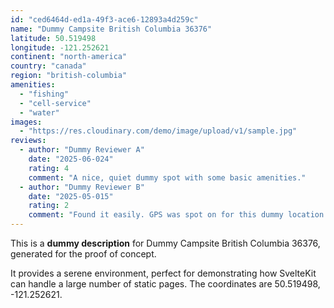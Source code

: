 ```yaml
---
id: "ced6464d-ed1a-49f3-ace6-12893a4d259c"
name: "Dummy Campsite British Columbia 36376"
latitude: 50.519498
longitude: -121.252621
continent: "north-america"
country: "canada"
region: "british-columbia"
amenities:
  - "fishing"
  - "cell-service"
  - "water"
images:
  - "https://res.cloudinary.com/demo/image/upload/v1/sample.jpg"
reviews:
  - author: "Dummy Reviewer A"
    date: "2025-06-024"
    rating: 4
    comment: "A nice, quiet dummy spot with some basic amenities."
  - author: "Dummy Reviewer B"
    date: "2025-05-015"
    rating: 2
    comment: "Found it easily. GPS was spot on for this dummy location."
---
```


This is a **dummy description** for Dummy Campsite British Columbia 36376, generated for the proof of concept.

It provides a serene environment, perfect for demonstrating how SvelteKit can handle a large number of static pages. The coordinates are 50.519498, -121.252621.
